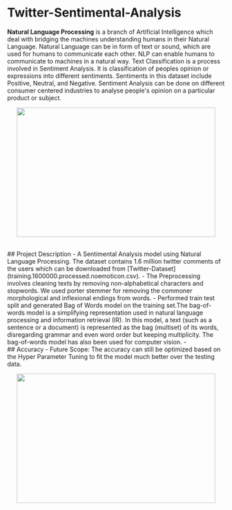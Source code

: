 # Twitter-Sentimental-Analysis
**Natural Language Processing** is a branch of Artificial Intelligence which deal with bridging the machines understanding humans in their Natural Language. Natural Language can be in form of text or sound, which are used for humans to communicate each other. NLP can enable humans to communicate to machines in a natural way.
Text Classification is a process involved in Sentiment Analysis. It is classification of peoples opinion or expressions into different sentiments. Sentiments in this dataset  include Positive, Neutral, and Negative. Sentiment Analysis can be done on different consumer centered industries to analyse people's opinion on a particular product or subject.
</br>
<p align="center">
  <img width="460" height="300" src="https://user-images.githubusercontent.com/88145926/127522066-7ba5bbcc-437a-403e-91e0-95f43cf71615.png">
</p>

</br>
## Project Description
- A Sentimental Analysis model using Natural Language Processing. The dataset contains 1.6 million twitter comments of the users which can be downloaded from [Twitter-Dataset](training.1600000.processed.noemoticon.csv). 
- The Preprocessing involves cleaning texts by removing non-alphabetical characters and stopwords. We used porter stemmer for removing the commoner morphological and inflexional endings from words. 
- Performed train test split and generated Bag of Words model on the training set.The bag-of-words model is a simplifying representation used in natural language processing and information retrieval (IR). In this model, a text (such as a sentence or a document) is represented as the bag (multiset) of its words, disregarding grammar and even word order but keeping multiplicity. The bag-of-words model has also been used for computer vision.
- 
</br>
## Accuracy 
- Future Scope: The accuracy can still be optimized based on the Hyper Parameter Tuning to fit the model much better over the testing data.

<p align="center">
  <img width="460" height="300" src="https://user-images.githubusercontent.com/88145926/127526841-02939343-5c64-4421-89e4-27e90647d3fa.PNG">
</p>
